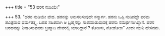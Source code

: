 +++
title = "53 ಹರನ ನುಡಿಯೇ"

+++
53. "ಹರನ ನುಡಿಯೇ ವೇದ. ಹರನನ್ನು ಅನುಸರಿಸುವುದೇ ಸನ್ಮಾರ್ಗ. ಹರನು ಒಪ್ಪಿ ನುಡಿದದ್ದೇ ಪರಮ ಪವಿತ್ರವಾದ ಧರ್ಮತತ್ತ್ವ. ಬರಹ ಸಹಿತವಾಗಿ ಆ ಬ್ರಹ್ಮನನ್ನು ನಾಶಮಾಡುವುದಕ್ಕೆ ಹರನು ಸಮರ್ಥನಾಗಿದ್ದಾನೆ. ಹರನ ಬರಹವನ್ನು ನಿವಾರಿಸುವವರು ಬ್ರಹ್ಮಾದಿ ದೇವರಲ್ಲಿ ಯಾರಿದ್ದಾರೆ ? ತೋರಿಸು, ನೋಡೋಣ" ಎಂದು ಮುನಿ ಹೇಳಿದನು.